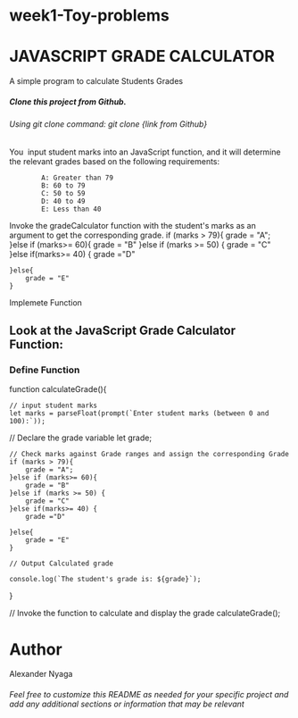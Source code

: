 # week1-Toy-problems

<h1>JAVASCRIPT GRADE CALCULATOR</h1>

A simple program to calculate Students Grades 


<h5>Clone this project from Github.</h5>
  <h6>Using git clone command: git clone {link from Github}</h6>

   <p>You  input student marks into an JavaScript function, and it will determine the relevant grades based on the following requirements: </p>
   
            A: Greater than 79
            B: 60 to 79
            C: 50 to 59
            D: 40 to 49
            E: Less than 40




Invoke the gradeCalculator function with the student's marks as an argument to get the corresponding grade.
   if (marks > 79){
        grade = "A";
    }else if (marks>= 60){
        grade = "B"
    }else if (marks >= 50) {
        grade = "C"
    }else if(marks>= 40) {
        grade ="D"

    }else{
        grade = "E"
    }



Implemete Function
<h2>Look at the JavaScript Grade Calculator Function:</h2>
   <h3>Define Function</h3>
function calculateGrade(){

    // input student marks
    let marks = parseFloat(prompt(`Enter student marks (between 0 and 100):`));

// Declare the grade variable
    let grade; 

    // Check marks against Grade ranges and assign the corresponding Grade
    if (marks > 79){
        grade = "A";
    }else if (marks>= 60){
        grade = "B"
    }else if (marks >= 50) {
        grade = "C"
    }else if(marks>= 40) {
        grade ="D"

    }else{
        grade = "E"
    }

    // Output Calculated grade

    console.log(`The student's grade is: ${grade}`);
}




// Invoke the function to calculate and display the grade
calculateGrade();


<h1>Author</h1>
Alexander Nyaga
<h6>Feel free to customize this README as needed for your specific project and add any additional sections or information that may be relevant</h6>


